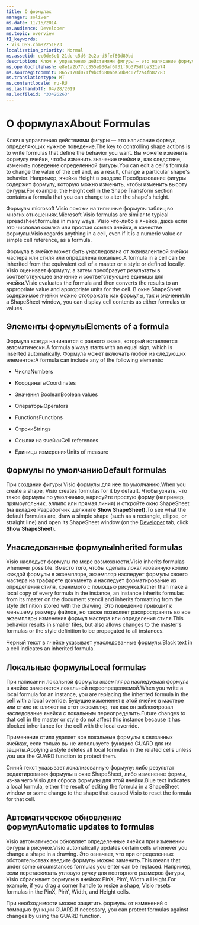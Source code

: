 ```yaml
---
title: О формулах
manager: soliver
ms.date: 11/16/2014
ms.audience: Developer
ms.topic: overview
f1_keywords:
- Vis_DSS.chm82251823
localization_priority: Normal
ms.assetid: ec0de3e1-21dc-c5d6-2c2a-d5fef80d89bd
description: Ключ к управлению действиями фигуры — это написание формул, определяющих нужное поведение. Вы можете изменить формулу ячейки, чтобы изменить значение ячейки и, как следствие, изменить поведение определенной фигуры. Например, ячейка Height в разделе Преобразование фигуры содержит формулу, которую можно изменить, чтобы изменить высоту фигуры.
ms.openlocfilehash: e8e1a2b77cc355e930af6f31f0b375dfba321e74
ms.sourcegitcommit: 8657170d071f9bcf680aba50b9c07f2a4fb82283
ms.translationtype: MT
ms.contentlocale: ru-RU
ms.lasthandoff: 04/28/2019
ms.locfileid: "33426263"
---
```

# <a name="about-formulas"></a><span data-ttu-id="13e63-105">О формулах</span><span class="sxs-lookup"><span data-stu-id="13e63-105">About Formulas</span></span>

<span data-ttu-id="13e63-106">Ключ к управлению действиями фигуры — это написание формул, определяющих нужное поведение.</span><span class="sxs-lookup"><span data-stu-id="13e63-106">The key to controlling shape actions is to write formulas that define the behavior you want.</span></span> <span data-ttu-id="13e63-107">Вы можете изменить формулу ячейки, чтобы изменить значение ячейки и, как следствие, изменить поведение определенной фигуры.</span><span class="sxs-lookup"><span data-stu-id="13e63-107">You can edit a cell's formula to change the value of the cell and, as a result, change a particular shape's behavior.</span></span> <span data-ttu-id="13e63-108">Например, ячейка Height в разделе Преобразование фигуры содержит формулу, которую можно изменить, чтобы изменить высоту фигуры.</span><span class="sxs-lookup"><span data-stu-id="13e63-108">For example, the Height cell in the Shape Transform section contains a formula that you can change to alter the shape's height.</span></span>
  
<span data-ttu-id="13e63-109">Формулы microsoft Visio похожи на типичные формулы таблиц во многих отношениях.</span><span class="sxs-lookup"><span data-stu-id="13e63-109">Microsoft Visio formulas are similar to typical spreadsheet formulas in many ways.</span></span> <span data-ttu-id="13e63-110">Visio что-либо в ячейке, даже если это числовая ссылка или простая ссылка ячейки, в качестве формулы.</span><span class="sxs-lookup"><span data-stu-id="13e63-110">Visio regards anything in a cell, even if it is a numeric value or simple cell reference, as a formula.</span></span>
  
<span data-ttu-id="13e63-111">Формула в ячейке может быть унаследована от эквивалентной ячейки мастера или стиля или определена локально.</span><span class="sxs-lookup"><span data-stu-id="13e63-111">A formula in a cell can be inherited from the equivalent cell of a master or a style or defined locally.</span></span> <span data-ttu-id="13e63-112">Visio оценивает формулу, а затем преобразует результаты в соответствующее значение и соответствующие единицы для ячейки.</span><span class="sxs-lookup"><span data-stu-id="13e63-112">Visio evaluates the formula and then converts the results to an appropriate value and appropriate units for the cell.</span></span> <span data-ttu-id="13e63-113">В окне ShapeSheet содержимое ячейки можно отображать как формулы, так и значения.</span><span class="sxs-lookup"><span data-stu-id="13e63-113">In a ShapeSheet window, you can display cell contents as either formulas or values.</span></span>
  
## <a name="elements-of-a-formula"></a><span data-ttu-id="13e63-114">Элементы формулы</span><span class="sxs-lookup"><span data-stu-id="13e63-114">Elements of a formula</span></span>

<span data-ttu-id="13e63-115">Формула всегда начинается с равного знака, который вставляется автоматически.</span><span class="sxs-lookup"><span data-stu-id="13e63-115">A formula always starts with an equal sign, which is inserted automatically.</span></span> <span data-ttu-id="13e63-116">Формула может включать любой из следующих элементов:</span><span class="sxs-lookup"><span data-stu-id="13e63-116">A formula can include any of the following elements:</span></span>
  
- <span data-ttu-id="13e63-117">Числа</span><span class="sxs-lookup"><span data-stu-id="13e63-117">Numbers</span></span>
    
- <span data-ttu-id="13e63-118">Координаты</span><span class="sxs-lookup"><span data-stu-id="13e63-118">Coordinates</span></span>
    
- <span data-ttu-id="13e63-119">Значения Boolean</span><span class="sxs-lookup"><span data-stu-id="13e63-119">Boolean values</span></span>
    
- <span data-ttu-id="13e63-120">Операторы</span><span class="sxs-lookup"><span data-stu-id="13e63-120">Operators</span></span>
    
- <span data-ttu-id="13e63-121">Functions</span><span class="sxs-lookup"><span data-stu-id="13e63-121">Functions</span></span>
    
- <span data-ttu-id="13e63-122">Строки</span><span class="sxs-lookup"><span data-stu-id="13e63-122">Strings</span></span>
    
- <span data-ttu-id="13e63-123">Ссылки на ячейки</span><span class="sxs-lookup"><span data-stu-id="13e63-123">Cell references</span></span>
    
- <span data-ttu-id="13e63-124">Единицы измерения</span><span class="sxs-lookup"><span data-stu-id="13e63-124">Units of measure</span></span>
    
## <a name="default-formulas"></a><span data-ttu-id="13e63-125">Формулы по умолчанию</span><span class="sxs-lookup"><span data-stu-id="13e63-125">Default formulas</span></span>

<span data-ttu-id="13e63-126">При создании фигуры Visio формулы для нее по умолчанию.</span><span class="sxs-lookup"><span data-stu-id="13e63-126">When you create a shape, Visio creates formulas for it by default.</span></span> <span data-ttu-id="13e63-127">Чтобы узнать, что такое формулы по умолчанию, нарисуйте простую форму (например, прямоугольник, эллипс или [](run-in-developer-mode-display-the-developer-tab.md) прямая линия) и откройте окно ShapeSheet (на вкладке Разработчик щелкните **Show ShapeSheet).**</span><span class="sxs-lookup"><span data-stu-id="13e63-127">To see what the default formulas are, draw a simple shape (such as a rectangle, ellipse, or straight line) and open its ShapeSheet window (on the [Developer](run-in-developer-mode-display-the-developer-tab.md) tab, click **Show ShapeSheet**).</span></span>
  
## <a name="inherited-formulas"></a><span data-ttu-id="13e63-128">Унаследованные формулы</span><span class="sxs-lookup"><span data-stu-id="13e63-128">Inherited formulas</span></span>

<span data-ttu-id="13e63-129">Visio наследует формулы по мере возможности.</span><span class="sxs-lookup"><span data-stu-id="13e63-129">Visio inherits formulas whenever possible.</span></span> <span data-ttu-id="13e63-130">Вместо того, чтобы сделать локализованную копию каждой формулы в экземпляре, экземпляр наследует формулы своего мастера на трафарете документа и наследует форматирование из определения стиля, хранимого с помощью рисунка.</span><span class="sxs-lookup"><span data-stu-id="13e63-130">Rather than make a local copy of every formula in the instance, an instance inherits formulas from its master on the document stencil and inherits formatting from the style definition stored with the drawing.</span></span> <span data-ttu-id="13e63-131">Это поведение приводит к меньшему размеру файлов, но также позволяет распространять во все экземпляры изменения формул мастера или определения стиля.</span><span class="sxs-lookup"><span data-stu-id="13e63-131">This behavior results in smaller files, but also allows changes to the master's formulas or the style definition to be propagated to all instances.</span></span>
  
<span data-ttu-id="13e63-132">Черный текст в ячейке указывает унаследованные формулы.</span><span class="sxs-lookup"><span data-stu-id="13e63-132">Black text in a cell indicates an inherited formula.</span></span>
  
## <a name="local-formulas"></a><span data-ttu-id="13e63-133">Локальные формулы</span><span class="sxs-lookup"><span data-stu-id="13e63-133">Local formulas</span></span>

<span data-ttu-id="13e63-134">При написании локальной формулы экземпляра наследуемая формула в ячейке заменяется локальной переопределяемой.</span><span class="sxs-lookup"><span data-stu-id="13e63-134">When you write a local formula for an instance, you are replacing the inherited formula in the cell with a local override.</span></span> <span data-ttu-id="13e63-135">Будущие изменения в этой ячейке в мастере или стиле не влияют на этот экземпляр, так как он заблокировал наследование ячейки с локальным переопределить.</span><span class="sxs-lookup"><span data-stu-id="13e63-135">Future changes to that cell in the master or style do not affect this instance because it has blocked inheritance for the cell with the local override.</span></span>
  
<span data-ttu-id="13e63-136">Применение стиля удаляет все локальные формулы в связанных ячейках, если только вы не используете функцию GUARD для их защиты.</span><span class="sxs-lookup"><span data-stu-id="13e63-136">Applying a style deletes all local formulas in the related cells unless you use the GUARD function to protect them.</span></span>
  
<span data-ttu-id="13e63-137">Синий текст указывает локализованную формулу: либо результат редактирования формулы в окне ShapeSheet, либо изменение формы, из-за чего Visio для сброса формулы для этой ячейки.</span><span class="sxs-lookup"><span data-stu-id="13e63-137">Blue text indicates a local formula, either the result of editing the formula in a ShapeSheet window or some change to the shape that caused Visio to reset the formula for that cell.</span></span>
  
## <a name="automatic-updates-to-formulas"></a><span data-ttu-id="13e63-138">Автоматическое обновление формул</span><span class="sxs-lookup"><span data-stu-id="13e63-138">Automatic updates to formulas</span></span>

 <span data-ttu-id="13e63-139">Visio автоматически обновляет определенные ячейки при изменении фигуры в рисунке.</span><span class="sxs-lookup"><span data-stu-id="13e63-139">Visio automatically updates certain cells whenever you change a shape in a drawing.</span></span> <span data-ttu-id="13e63-140">Это означает, что при определенных обстоятельствах введите формулы можно заменить.</span><span class="sxs-lookup"><span data-stu-id="13e63-140">This means that under some circumstances formulas you enter can be replaced.</span></span> <span data-ttu-id="13e63-141">Например, если перетаскивать угловую ручку для повторного размеров фигуры, Visio сбрасывает формулы в ячейках PinX, PinY, Width и Height.</span><span class="sxs-lookup"><span data-stu-id="13e63-141">For example, if you drag a corner handle to resize a shape, Visio resets formulas in the PinX, PinY, Width, and Height cells.</span></span> 
  
<span data-ttu-id="13e63-142">При необходимости можно защитить формулы от изменений с помощью функции GUARD.</span><span class="sxs-lookup"><span data-stu-id="13e63-142">If necessary, you can protect formulas against changes by using the GUARD function.</span></span>
  

